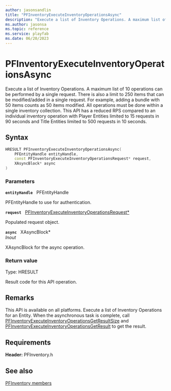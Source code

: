 ```yaml
---
author: jasonsandlin
title: "PFInventoryExecuteInventoryOperationsAsync"
description: "Execute a list of Inventory Operations. A maximum list of 10 operations can be performed by a single request. There is also a limit to 250 items that can be modified/added in a single request. For example, adding a bundle with 50 items counts as 50 items modified. All operations must be done within a single inventory collection. This API has a reduced RPS compared to an individual inventory operation with Player Entities limited to 15 requests in 90 seconds and Title Entities limited to 500 requests in 10 seconds."
ms.author: jasonsa
ms.topic: reference
ms.service: playfab
ms.date: 06/20/2023
---
```


# PFInventoryExecuteInventoryOperationsAsync  

Execute a list of Inventory Operations. A maximum list of 10 operations can be performed by a single request. There is also a limit to 250 items that can be modified/added in a single request. For example, adding a bundle with 50 items counts as 50 items modified. All operations must be done within a single inventory collection. This API has a reduced RPS compared to an individual inventory operation with Player Entities limited to 15 requests in 90 seconds and Title Entities limited to 500 requests in 10 seconds.  

## Syntax  
  
```cpp
HRESULT PFInventoryExecuteInventoryOperationsAsync(  
    PFEntityHandle entityHandle,  
    const PFInventoryExecuteInventoryOperationsRequest* request,  
    XAsyncBlock* async  
)  
```  
  
### Parameters  
  
**`entityHandle`** &nbsp; PFEntityHandle  
  
PFEntityHandle to use for authentication.  
  
**`request`** &nbsp; [PFInventoryExecuteInventoryOperationsRequest*](../../pfinventorytypes/structs/pfinventoryexecuteinventoryoperationsrequest.md)  
  
Populated request object.  
  
**`async`** &nbsp; XAsyncBlock*  
*_Inout_*  
  
XAsyncBlock for the async operation.  
  
  
### Return value
Type: HRESULT
  
Result code for this API operation.
  
## Remarks  
  
This API is available on all platforms. Execute a list of Inventory Operations for an Entity. When the asynchronous task is complete, call [PFInventoryExecuteInventoryOperationsGetResultSize](pfinventoryexecuteinventoryoperationsgetresultsize.md) and [PFInventoryExecuteInventoryOperationsGetResult](pfinventoryexecuteinventoryoperationsgetresult.md) to get the result.
  
## Requirements  
  
**Header:** PFInventory.h
  
## See also  
[PFInventory members](../pfinventory_members.md)  

  
  
